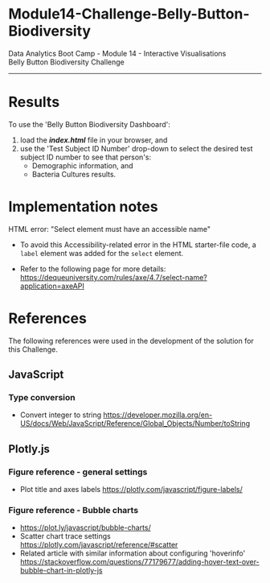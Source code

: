# Module14-Challenge-Belly-Button-Biodiversity

Data Analytics Boot Camp - Module 14 - Interactive Visualisations \
Belly Button Biodiversity Challenge

---

# Results

To use the 'Belly Button Biodiversity Dashboard':
1. load the ***index.html*** file in your browser, and
1. use the 'Test Subject ID Number' drop-down to select the desired test subject ID number to see that person's:
    - Demographic information, and
    - Bacteria Cultures results.

# Implementation notes

HTML error: "Select element must have an accessible name"
- To avoid this Accessibility-related error in the HTML starter-file code, a `label` element was added for the `select` element.

- Refer to the following page for more details: https://dequeuniversity.com/rules/axe/4.7/select-name?application=axeAPI

# References

The following references were used in the development of the solution for this Challenge.

## JavaScript
### Type conversion
- Convert integer to string https://developer.mozilla.org/en-US/docs/Web/JavaScript/Reference/Global_Objects/Number/toString

## Plotly.js
### Figure reference - general settings
- Plot title and axes labels https://plotly.com/javascript/figure-labels/
### Figure reference - Bubble charts
- https://plot.ly/javascript/bubble-charts/
- Scatter chart trace settings https://plotly.com/javascript/reference/#scatter
- Related article with similar information about configuring 'hoverinfo' https://stackoverflow.com/questions/77179677/adding-hover-text-over-bubble-chart-in-plotly-js
